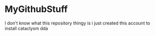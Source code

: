 # MyGithubStuff
I don't know what this repository thingy is i just created this account to install cataclysm dda
